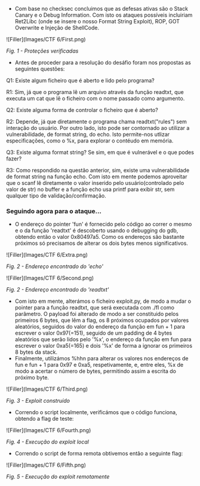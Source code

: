 - Com base no checksec concluimos que as defesas ativas são o Stack Canary e o Debug Information. Com isto os ataques possíveis incluiriam Ret2Libc (onde se insere o nosso Format String Exploit), ROP, GOT Overwrite e Injeção de ShellCode.

![Filler](Images/CTF 6/First.png)

*Fig. 1 - Proteções verificadas*

- Antes de proceder para a resolução do desáfio foram nos propostas as seguintes questões:

Q1: Existe algum ficheiro que é aberto e lido pelo programa?

R1: Sim, já que o programa lê um arquivo através da função readtxt, que executa um cat que lê o ficheiro com o nome passado como argumento.

Q2: Existe alguma forma de controlar o ficheiro que é aberto?

R2: Depende, já que diretamente o programa chama readtxt("rules") sem interação do usuário. Por outro lado, isto pode ser contornado ao utilizar a vulnerabilidade, de format string, do echo. Isto permite-nos utlizar especificações, como o %x, para explorar o contéudo em memória.

Q3: Existe alguma format string? Se sim, em que é vulnerável e o que podes fazer?

R3: Como respondido na questão anterior, sim, existe uma vulnerabilidade de format string na função echo. Com isto em mente podemos aproveitar que o scanf lê diretamente o valor inserido pelo usuário(controlado pelo valor de str) no buffer e a função echo usa printf para exibir str, sem qualquer tipo de validação/confirmação.

### Seguindo agora para o ataque...

- O endereço do pointer 'fun' é fornecido pelo código ao correr o mesmo e o da função 'readtxt' é descoberto usando o debugging do gdb, obtendo então o valor 0x80497a5. 
Como os endereços são bastante próximos só precisamos de alterar os dois bytes menos significativos.

![Filler](Images/CTF 6/Extra.png)

*Fig. 2 - Endereço encontrado do 'echo'*

![Filler](Images/CTF 6/Second.png)

*Fig. 2 - Endereço encontrado do 'readtxt'*


- Com isto em mente, alterámos o ficheiro exploit.py, de modo a mudar o pointer para a função readtxt, que será executada com ./fl como parâmetro. O payload foi alterado de modo a ser constituido pelos primeiros 6 bytes, que lêm a flag, os 8 próximos  ocupados por valores aleatórios, seguidos do valor do endereço da função em fun + 1 para escrever o valor 0x97(=151), seguido de um padding de 4 bytes aleatórios que serão lidos pelo '%x', o endereço da função em fun para escrever o valor 0xa5(=165) e dois '%x' de forma a ignorar os primeiros 8 bytes da stack. 
- Finalmente, utilizámos %hhn para alterar os valores nos endereços de fun e fun + 1 para 0x97 e 0xa5, respetivamente, e, entre eles, %x de modo a acertar o número de bytes, permitindo assim a escrita do próximo byte.

![Filler](Images/CTF 6/Third.png)

*Fig. 3 - Exploit construído*


- Correndo o script localmente, verificámos que o código funciona, obtendo a flag de teste:

![Filler](Images/CTF 6/Fourth.png)

*Fig. 4 - Execução do exploit local*


- Correndo o script de forma remota obtivemos então a seguinte flag:

![Filler](Images/CTF 6/Fifth.png)

*Fig. 5 - Execução do exploit remotamente*